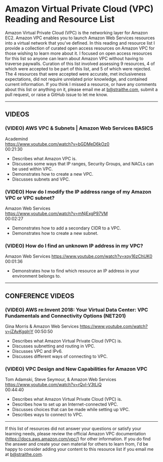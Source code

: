 # Amazon Virtual Private Cloud (VPC) Reading and Resource List

Amazon Virtual Private Cloud (VPC) is the networking layer for Amazon EC2. Amazon VPC enables you to launch Amazon Web Services resources into a virtual network that you've defined. In this reading and resource list I provide a collection of curated open access resources on Amazon VPC for those wishing to learn more about it. I focused on open access resources for this list so anyone can learn about Amazon VPC without having to traverse paywalls. Curation of this list involved assessing 9 resources, 4 of which were accepted to be part of this list, and 5 of which were rejected. The 4 resources that were accepted were accurate, met inclusiveness expectations, did not require unrelated prior knowledge, and contained current information. If you think I missed a resource, or have any comments about this list or anything on it, please email me at b@straithe.com, submit a pull request, or raise a GitHub issue to let me know. 


---


## VIDEOS

### (VIDEO) AWS VPC & Subnets | Amazon Web Services BASICS  
Academind  
https://www.youtube.com/watch?v=bGDMeD6kOz0  
00:21:30  
* Describes what Amazon VPC is.  
* Discusses some ways that IP ranges, Security Groups, and NACLs can be used within VPC.  
* Demonstrates how to create a new VPC.  
* Discusses subnets and VPC.  

### (VIDEO) How do I modify the IP address range of my Amazon VPC or VPC subnet?  
Amazon Web Services  
https://www.youtube.com/watch?v=mNjExgP97VM  
00:02:27  
* Demonstrates how to add a secondary CIDR to a VPC.  
* Demonstrates how to create a new subnet.  

### (VIDEO) How do I find an unknown IP address in my VPC?
Amazon Web Services
https://www.youtube.com/watch?v=xoy16zChUK0
00:01:36
* Demonstrates how to find which resource an IP address in your environment belongs to. 


---


## CONFERENCE VIDEOS

### (VIDEO) AWS re:Invent 2018: Your Virtual Data Center: VPC Fundamentals and Connectivity Options (NET201)
Gina Morris & Amazon Web Services
https://www.youtube.com/watch?v=jZAvKgqlrjY
00:50:50
* Describes what Amazon Virtual Private Cloud (VPC) is. 
* Discusses subnetting and routing in VPC. 
* Discusses VPC and IPv6.
* Discusses different ways of connecting to VPC.

### (VIDEO) VPC Design and New Capabilities for Amazon VPC  
Tom Adamski, Steve Seymour, & Amazon Web Services  
https://www.youtube.com/watch?v=rQvl-V3tLiQ  
00:44:40  
* Describes what Amazon Virtual Private Cloud (VPC) is.  
* Describes how to set up an Internet-connected VPC.  
* Discusses choices that can be made while setting up VPC.  
* Describes ways to connect to VPC.  


---


If this list of resources did not answer your questions or satisfy your learning needs, please review the official Amazon VPC documentation (https://docs.aws.amazon.com/vpc/) for other information. If you do find the answer and create your own material for others to learn from, I'd be happy to consider adding your content to this resource list if you email me at b@straithe.com. 
